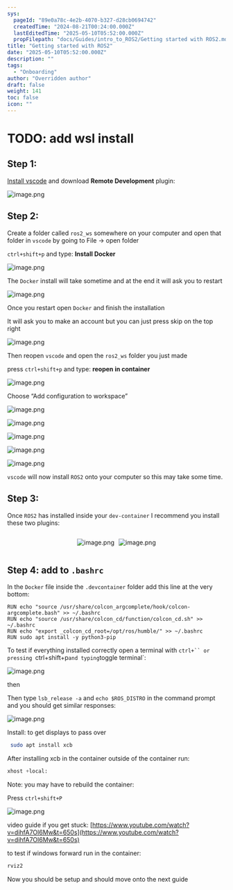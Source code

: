 ```yaml
---
sys:
  pageId: "89e0a78c-4e2b-4070-b327-d28cb0694742"
  createdTime: "2024-08-21T00:24:00.000Z"
  lastEditedTime: "2025-05-10T05:52:00.000Z"
  propFilepath: "docs/Guides/intro_to_ROS2/Getting started with ROS2.md"
title: "Getting started with ROS2"
date: "2025-05-10T05:52:00.000Z"
description: ""
tags:
  - "Onboarding"
author: "Overridden author"
draft: false
weight: 141
toc: false
icon: ""
---
```


# TODO: add wsl install

## Step 1:

[Install vscode](https://code.visualstudio.com/download) and download **Remote Development** plugin:

![image.png](https://prod-files-secure.s3.us-west-2.amazonaws.com/d518164a-d88e-44d1-a4ee-3adb3bd8bce0/efb52993-1881-4a40-b95e-6f020334f022/image.png?X-Amz-Algorithm=AWS4-HMAC-SHA256&X-Amz-Content-Sha256=UNSIGNED-PAYLOAD&X-Amz-Credential=ASIAZI2LB466WC6Q5VJK%2F20250618%2Fus-west-2%2Fs3%2Faws4_request&X-Amz-Date=20250618T140924Z&X-Amz-Expires=3600&X-Amz-Security-Token=IQoJb3JpZ2luX2VjEKX%2F%2F%2F%2F%2F%2F%2F%2F%2F%2FwEaCXVzLXdlc3QtMiJGMEQCIGsx1uRRpJctcQ6EY7kKhd2KMbRW%2BxkEtcEvruESThNfAiArj9VUoJ5pmICTv3U5H2igAI2hRgIpoecActFDTivoACqIBAiO%2F%2F%2F%2F%2F%2F%2F%2F%2F%2F8BEAAaDDYzNzQyMzE4MzgwNSIM7k492h5kAE%2FYIQcvKtwDhICmwp3I5Z9KUkWjqsxCe180SUYnmywbiq8SxXjPCE%2BUFlr%2Fok3AAK3LQ89CQEWjBZdGAYYlJ%2F2KSJU3Les%2B%2FjHEBdjHaOcF2fuOAhj%2FacLGsj13BE6ZNkcROxGDutub9ZbEHL%2BQiksAmLf%2BLTwKHSIDzO%2Fp9dUap3q%2FiRABTPV0Y1%2B8TGZp6%2Fjq4tZ7%2B4n7ukC0Q6xGEXAD59h1ApFoK4MQver3M5vWQK0gqQnRd67pENg9%2FE%2BOkjCKgpsrCGqsj79fdXfLpl6tsk4jEK5ITenupeJMkQqBdUJZiCbqt3EmPk%2FrMSFg5e2UgyoBRR7094BIgWGugVoXsD70jQmcb5uqU20RFZn2rcI651tDYJQ%2FNmS6O%2BPNritF4FaRAw7fJlTBVzWeNwDJBKqOfRiLDSf5aG%2FWbOSi5NhXbMzvOCjUOliUgy%2B2YrGGVvXFlmSkxROQJcZ2zf0M2Rz4tT7%2B%2F4oy8mwMMfMVRdvKgN0%2FNOm9zSZayvGIzz4qWu2f%2Bhmp36zIaC7dXSvZpQYgXVIck%2F3mbR03LA%2FcJJwAeUvWRZ6j52Nj8eQXljdfJniDNlZISnErqGKUCs6b4j5GUHsr8%2FluaHJrcpU1KR0GXcNuM6clfEIcuZG54YGd1wkwzvPKwgY6pgGWXLrZBiQw0NaV1TRv58r95akNuMYmqkhjx8exonU%2BibAcdkVM7PoFLCU7E8cZYm%2FloWU%2B5zOzNmgzc5ShLl8TqsFL%2BGi0bHF%2BfNFM5HuTPGG1j6vGRGmyRYYXdRNRGaaou2%2FSxKSTcQmLG4Zd%2BCBGfrnH3sqNx9aYP1MDjc9mQwduEZW9ae5AG2lkwCsAj13vZW6o%2FE15RezMxeaOHEt9mvBPrezx&X-Amz-Signature=5f28a0077c8d8207965e19034f442c67e934510e89072df2140deb9d06adf4b8&X-Amz-SignedHeaders=host&x-amz-checksum-mode=ENABLED&x-id=GetObject)

## Step 2:

Create a folder called `ros2_ws` somewhere on your computer and open that folder in `vscode` by going to File → open folder 

`ctrl+shift+p` and type: **Install Docker**

![image.png](https://prod-files-secure.s3.us-west-2.amazonaws.com/d518164a-d88e-44d1-a4ee-3adb3bd8bce0/2269dc0e-1cd5-47ff-bceb-c04ad9b2eab0/image.png?X-Amz-Algorithm=AWS4-HMAC-SHA256&X-Amz-Content-Sha256=UNSIGNED-PAYLOAD&X-Amz-Credential=ASIAZI2LB466WC6Q5VJK%2F20250618%2Fus-west-2%2Fs3%2Faws4_request&X-Amz-Date=20250618T140924Z&X-Amz-Expires=3600&X-Amz-Security-Token=IQoJb3JpZ2luX2VjEKX%2F%2F%2F%2F%2F%2F%2F%2F%2F%2FwEaCXVzLXdlc3QtMiJGMEQCIGsx1uRRpJctcQ6EY7kKhd2KMbRW%2BxkEtcEvruESThNfAiArj9VUoJ5pmICTv3U5H2igAI2hRgIpoecActFDTivoACqIBAiO%2F%2F%2F%2F%2F%2F%2F%2F%2F%2F8BEAAaDDYzNzQyMzE4MzgwNSIM7k492h5kAE%2FYIQcvKtwDhICmwp3I5Z9KUkWjqsxCe180SUYnmywbiq8SxXjPCE%2BUFlr%2Fok3AAK3LQ89CQEWjBZdGAYYlJ%2F2KSJU3Les%2B%2FjHEBdjHaOcF2fuOAhj%2FacLGsj13BE6ZNkcROxGDutub9ZbEHL%2BQiksAmLf%2BLTwKHSIDzO%2Fp9dUap3q%2FiRABTPV0Y1%2B8TGZp6%2Fjq4tZ7%2B4n7ukC0Q6xGEXAD59h1ApFoK4MQver3M5vWQK0gqQnRd67pENg9%2FE%2BOkjCKgpsrCGqsj79fdXfLpl6tsk4jEK5ITenupeJMkQqBdUJZiCbqt3EmPk%2FrMSFg5e2UgyoBRR7094BIgWGugVoXsD70jQmcb5uqU20RFZn2rcI651tDYJQ%2FNmS6O%2BPNritF4FaRAw7fJlTBVzWeNwDJBKqOfRiLDSf5aG%2FWbOSi5NhXbMzvOCjUOliUgy%2B2YrGGVvXFlmSkxROQJcZ2zf0M2Rz4tT7%2B%2F4oy8mwMMfMVRdvKgN0%2FNOm9zSZayvGIzz4qWu2f%2Bhmp36zIaC7dXSvZpQYgXVIck%2F3mbR03LA%2FcJJwAeUvWRZ6j52Nj8eQXljdfJniDNlZISnErqGKUCs6b4j5GUHsr8%2FluaHJrcpU1KR0GXcNuM6clfEIcuZG54YGd1wkwzvPKwgY6pgGWXLrZBiQw0NaV1TRv58r95akNuMYmqkhjx8exonU%2BibAcdkVM7PoFLCU7E8cZYm%2FloWU%2B5zOzNmgzc5ShLl8TqsFL%2BGi0bHF%2BfNFM5HuTPGG1j6vGRGmyRYYXdRNRGaaou2%2FSxKSTcQmLG4Zd%2BCBGfrnH3sqNx9aYP1MDjc9mQwduEZW9ae5AG2lkwCsAj13vZW6o%2FE15RezMxeaOHEt9mvBPrezx&X-Amz-Signature=59492ef3a22300dc295e94d62bc1d34e30cee213d0bd2c1f1443d8cd0972d785&X-Amz-SignedHeaders=host&x-amz-checksum-mode=ENABLED&x-id=GetObject)

The `Docker` install will take sometime and at the end it will ask you to restart

![image.png](https://prod-files-secure.s3.us-west-2.amazonaws.com/d518164a-d88e-44d1-a4ee-3adb3bd8bce0/ed233f78-be33-4b1f-b89c-9c346c0e961e/image.png?X-Amz-Algorithm=AWS4-HMAC-SHA256&X-Amz-Content-Sha256=UNSIGNED-PAYLOAD&X-Amz-Credential=ASIAZI2LB466WC6Q5VJK%2F20250618%2Fus-west-2%2Fs3%2Faws4_request&X-Amz-Date=20250618T140924Z&X-Amz-Expires=3600&X-Amz-Security-Token=IQoJb3JpZ2luX2VjEKX%2F%2F%2F%2F%2F%2F%2F%2F%2F%2FwEaCXVzLXdlc3QtMiJGMEQCIGsx1uRRpJctcQ6EY7kKhd2KMbRW%2BxkEtcEvruESThNfAiArj9VUoJ5pmICTv3U5H2igAI2hRgIpoecActFDTivoACqIBAiO%2F%2F%2F%2F%2F%2F%2F%2F%2F%2F8BEAAaDDYzNzQyMzE4MzgwNSIM7k492h5kAE%2FYIQcvKtwDhICmwp3I5Z9KUkWjqsxCe180SUYnmywbiq8SxXjPCE%2BUFlr%2Fok3AAK3LQ89CQEWjBZdGAYYlJ%2F2KSJU3Les%2B%2FjHEBdjHaOcF2fuOAhj%2FacLGsj13BE6ZNkcROxGDutub9ZbEHL%2BQiksAmLf%2BLTwKHSIDzO%2Fp9dUap3q%2FiRABTPV0Y1%2B8TGZp6%2Fjq4tZ7%2B4n7ukC0Q6xGEXAD59h1ApFoK4MQver3M5vWQK0gqQnRd67pENg9%2FE%2BOkjCKgpsrCGqsj79fdXfLpl6tsk4jEK5ITenupeJMkQqBdUJZiCbqt3EmPk%2FrMSFg5e2UgyoBRR7094BIgWGugVoXsD70jQmcb5uqU20RFZn2rcI651tDYJQ%2FNmS6O%2BPNritF4FaRAw7fJlTBVzWeNwDJBKqOfRiLDSf5aG%2FWbOSi5NhXbMzvOCjUOliUgy%2B2YrGGVvXFlmSkxROQJcZ2zf0M2Rz4tT7%2B%2F4oy8mwMMfMVRdvKgN0%2FNOm9zSZayvGIzz4qWu2f%2Bhmp36zIaC7dXSvZpQYgXVIck%2F3mbR03LA%2FcJJwAeUvWRZ6j52Nj8eQXljdfJniDNlZISnErqGKUCs6b4j5GUHsr8%2FluaHJrcpU1KR0GXcNuM6clfEIcuZG54YGd1wkwzvPKwgY6pgGWXLrZBiQw0NaV1TRv58r95akNuMYmqkhjx8exonU%2BibAcdkVM7PoFLCU7E8cZYm%2FloWU%2B5zOzNmgzc5ShLl8TqsFL%2BGi0bHF%2BfNFM5HuTPGG1j6vGRGmyRYYXdRNRGaaou2%2FSxKSTcQmLG4Zd%2BCBGfrnH3sqNx9aYP1MDjc9mQwduEZW9ae5AG2lkwCsAj13vZW6o%2FE15RezMxeaOHEt9mvBPrezx&X-Amz-Signature=abaf2209856eebb8261c27abe00820576a3956c3182dadc1d7e6dfaeea4e16dc&X-Amz-SignedHeaders=host&x-amz-checksum-mode=ENABLED&x-id=GetObject)

Once you restart open `Docker` and finish the installation

It will ask you to make an account but you can just press skip on the top right

![image.png](https://prod-files-secure.s3.us-west-2.amazonaws.com/d518164a-d88e-44d1-a4ee-3adb3bd8bce0/21010ad9-1659-4fd9-9f59-9932a09b2a3d/image.png?X-Amz-Algorithm=AWS4-HMAC-SHA256&X-Amz-Content-Sha256=UNSIGNED-PAYLOAD&X-Amz-Credential=ASIAZI2LB466WC6Q5VJK%2F20250618%2Fus-west-2%2Fs3%2Faws4_request&X-Amz-Date=20250618T140924Z&X-Amz-Expires=3600&X-Amz-Security-Token=IQoJb3JpZ2luX2VjEKX%2F%2F%2F%2F%2F%2F%2F%2F%2F%2FwEaCXVzLXdlc3QtMiJGMEQCIGsx1uRRpJctcQ6EY7kKhd2KMbRW%2BxkEtcEvruESThNfAiArj9VUoJ5pmICTv3U5H2igAI2hRgIpoecActFDTivoACqIBAiO%2F%2F%2F%2F%2F%2F%2F%2F%2F%2F8BEAAaDDYzNzQyMzE4MzgwNSIM7k492h5kAE%2FYIQcvKtwDhICmwp3I5Z9KUkWjqsxCe180SUYnmywbiq8SxXjPCE%2BUFlr%2Fok3AAK3LQ89CQEWjBZdGAYYlJ%2F2KSJU3Les%2B%2FjHEBdjHaOcF2fuOAhj%2FacLGsj13BE6ZNkcROxGDutub9ZbEHL%2BQiksAmLf%2BLTwKHSIDzO%2Fp9dUap3q%2FiRABTPV0Y1%2B8TGZp6%2Fjq4tZ7%2B4n7ukC0Q6xGEXAD59h1ApFoK4MQver3M5vWQK0gqQnRd67pENg9%2FE%2BOkjCKgpsrCGqsj79fdXfLpl6tsk4jEK5ITenupeJMkQqBdUJZiCbqt3EmPk%2FrMSFg5e2UgyoBRR7094BIgWGugVoXsD70jQmcb5uqU20RFZn2rcI651tDYJQ%2FNmS6O%2BPNritF4FaRAw7fJlTBVzWeNwDJBKqOfRiLDSf5aG%2FWbOSi5NhXbMzvOCjUOliUgy%2B2YrGGVvXFlmSkxROQJcZ2zf0M2Rz4tT7%2B%2F4oy8mwMMfMVRdvKgN0%2FNOm9zSZayvGIzz4qWu2f%2Bhmp36zIaC7dXSvZpQYgXVIck%2F3mbR03LA%2FcJJwAeUvWRZ6j52Nj8eQXljdfJniDNlZISnErqGKUCs6b4j5GUHsr8%2FluaHJrcpU1KR0GXcNuM6clfEIcuZG54YGd1wkwzvPKwgY6pgGWXLrZBiQw0NaV1TRv58r95akNuMYmqkhjx8exonU%2BibAcdkVM7PoFLCU7E8cZYm%2FloWU%2B5zOzNmgzc5ShLl8TqsFL%2BGi0bHF%2BfNFM5HuTPGG1j6vGRGmyRYYXdRNRGaaou2%2FSxKSTcQmLG4Zd%2BCBGfrnH3sqNx9aYP1MDjc9mQwduEZW9ae5AG2lkwCsAj13vZW6o%2FE15RezMxeaOHEt9mvBPrezx&X-Amz-Signature=bd56700d6aa2a501711f40f5f673c7bf11c9230980a3c344c0a269537c66d9a4&X-Amz-SignedHeaders=host&x-amz-checksum-mode=ENABLED&x-id=GetObject)

Then reopen `vscode` and open the `ros2_ws` folder you just made

press `ctrl+shift+p` and type: **reopen in container**

![image.png](https://prod-files-secure.s3.us-west-2.amazonaws.com/d518164a-d88e-44d1-a4ee-3adb3bd8bce0/4e93b8c2-41ad-488c-8095-c74205196118/image.png?X-Amz-Algorithm=AWS4-HMAC-SHA256&X-Amz-Content-Sha256=UNSIGNED-PAYLOAD&X-Amz-Credential=ASIAZI2LB466WC6Q5VJK%2F20250618%2Fus-west-2%2Fs3%2Faws4_request&X-Amz-Date=20250618T140924Z&X-Amz-Expires=3600&X-Amz-Security-Token=IQoJb3JpZ2luX2VjEKX%2F%2F%2F%2F%2F%2F%2F%2F%2F%2FwEaCXVzLXdlc3QtMiJGMEQCIGsx1uRRpJctcQ6EY7kKhd2KMbRW%2BxkEtcEvruESThNfAiArj9VUoJ5pmICTv3U5H2igAI2hRgIpoecActFDTivoACqIBAiO%2F%2F%2F%2F%2F%2F%2F%2F%2F%2F8BEAAaDDYzNzQyMzE4MzgwNSIM7k492h5kAE%2FYIQcvKtwDhICmwp3I5Z9KUkWjqsxCe180SUYnmywbiq8SxXjPCE%2BUFlr%2Fok3AAK3LQ89CQEWjBZdGAYYlJ%2F2KSJU3Les%2B%2FjHEBdjHaOcF2fuOAhj%2FacLGsj13BE6ZNkcROxGDutub9ZbEHL%2BQiksAmLf%2BLTwKHSIDzO%2Fp9dUap3q%2FiRABTPV0Y1%2B8TGZp6%2Fjq4tZ7%2B4n7ukC0Q6xGEXAD59h1ApFoK4MQver3M5vWQK0gqQnRd67pENg9%2FE%2BOkjCKgpsrCGqsj79fdXfLpl6tsk4jEK5ITenupeJMkQqBdUJZiCbqt3EmPk%2FrMSFg5e2UgyoBRR7094BIgWGugVoXsD70jQmcb5uqU20RFZn2rcI651tDYJQ%2FNmS6O%2BPNritF4FaRAw7fJlTBVzWeNwDJBKqOfRiLDSf5aG%2FWbOSi5NhXbMzvOCjUOliUgy%2B2YrGGVvXFlmSkxROQJcZ2zf0M2Rz4tT7%2B%2F4oy8mwMMfMVRdvKgN0%2FNOm9zSZayvGIzz4qWu2f%2Bhmp36zIaC7dXSvZpQYgXVIck%2F3mbR03LA%2FcJJwAeUvWRZ6j52Nj8eQXljdfJniDNlZISnErqGKUCs6b4j5GUHsr8%2FluaHJrcpU1KR0GXcNuM6clfEIcuZG54YGd1wkwzvPKwgY6pgGWXLrZBiQw0NaV1TRv58r95akNuMYmqkhjx8exonU%2BibAcdkVM7PoFLCU7E8cZYm%2FloWU%2B5zOzNmgzc5ShLl8TqsFL%2BGi0bHF%2BfNFM5HuTPGG1j6vGRGmyRYYXdRNRGaaou2%2FSxKSTcQmLG4Zd%2BCBGfrnH3sqNx9aYP1MDjc9mQwduEZW9ae5AG2lkwCsAj13vZW6o%2FE15RezMxeaOHEt9mvBPrezx&X-Amz-Signature=8f79511cb1ec577a23e73db1f0fee50883f57a07c30e5059e078eac0f7141feb&X-Amz-SignedHeaders=host&x-amz-checksum-mode=ENABLED&x-id=GetObject)

Choose “Add configuration to workspace”

![image.png](https://prod-files-secure.s3.us-west-2.amazonaws.com/d518164a-d88e-44d1-a4ee-3adb3bd8bce0/9560b282-5060-4989-ba37-97e7b2c22476/image.png?X-Amz-Algorithm=AWS4-HMAC-SHA256&X-Amz-Content-Sha256=UNSIGNED-PAYLOAD&X-Amz-Credential=ASIAZI2LB466WC6Q5VJK%2F20250618%2Fus-west-2%2Fs3%2Faws4_request&X-Amz-Date=20250618T140924Z&X-Amz-Expires=3600&X-Amz-Security-Token=IQoJb3JpZ2luX2VjEKX%2F%2F%2F%2F%2F%2F%2F%2F%2F%2FwEaCXVzLXdlc3QtMiJGMEQCIGsx1uRRpJctcQ6EY7kKhd2KMbRW%2BxkEtcEvruESThNfAiArj9VUoJ5pmICTv3U5H2igAI2hRgIpoecActFDTivoACqIBAiO%2F%2F%2F%2F%2F%2F%2F%2F%2F%2F8BEAAaDDYzNzQyMzE4MzgwNSIM7k492h5kAE%2FYIQcvKtwDhICmwp3I5Z9KUkWjqsxCe180SUYnmywbiq8SxXjPCE%2BUFlr%2Fok3AAK3LQ89CQEWjBZdGAYYlJ%2F2KSJU3Les%2B%2FjHEBdjHaOcF2fuOAhj%2FacLGsj13BE6ZNkcROxGDutub9ZbEHL%2BQiksAmLf%2BLTwKHSIDzO%2Fp9dUap3q%2FiRABTPV0Y1%2B8TGZp6%2Fjq4tZ7%2B4n7ukC0Q6xGEXAD59h1ApFoK4MQver3M5vWQK0gqQnRd67pENg9%2FE%2BOkjCKgpsrCGqsj79fdXfLpl6tsk4jEK5ITenupeJMkQqBdUJZiCbqt3EmPk%2FrMSFg5e2UgyoBRR7094BIgWGugVoXsD70jQmcb5uqU20RFZn2rcI651tDYJQ%2FNmS6O%2BPNritF4FaRAw7fJlTBVzWeNwDJBKqOfRiLDSf5aG%2FWbOSi5NhXbMzvOCjUOliUgy%2B2YrGGVvXFlmSkxROQJcZ2zf0M2Rz4tT7%2B%2F4oy8mwMMfMVRdvKgN0%2FNOm9zSZayvGIzz4qWu2f%2Bhmp36zIaC7dXSvZpQYgXVIck%2F3mbR03LA%2FcJJwAeUvWRZ6j52Nj8eQXljdfJniDNlZISnErqGKUCs6b4j5GUHsr8%2FluaHJrcpU1KR0GXcNuM6clfEIcuZG54YGd1wkwzvPKwgY6pgGWXLrZBiQw0NaV1TRv58r95akNuMYmqkhjx8exonU%2BibAcdkVM7PoFLCU7E8cZYm%2FloWU%2B5zOzNmgzc5ShLl8TqsFL%2BGi0bHF%2BfNFM5HuTPGG1j6vGRGmyRYYXdRNRGaaou2%2FSxKSTcQmLG4Zd%2BCBGfrnH3sqNx9aYP1MDjc9mQwduEZW9ae5AG2lkwCsAj13vZW6o%2FE15RezMxeaOHEt9mvBPrezx&X-Amz-Signature=53e4ecbaeb7a8edcbab45a759e8382a1843a1b5277cd6282bac9a8d20bc970e8&X-Amz-SignedHeaders=host&x-amz-checksum-mode=ENABLED&x-id=GetObject)

![image.png](https://prod-files-secure.s3.us-west-2.amazonaws.com/d518164a-d88e-44d1-a4ee-3adb3bd8bce0/2ee63f81-886b-48e8-a553-dc6e5eac99e4/image.png?X-Amz-Algorithm=AWS4-HMAC-SHA256&X-Amz-Content-Sha256=UNSIGNED-PAYLOAD&X-Amz-Credential=ASIAZI2LB466WC6Q5VJK%2F20250618%2Fus-west-2%2Fs3%2Faws4_request&X-Amz-Date=20250618T140924Z&X-Amz-Expires=3600&X-Amz-Security-Token=IQoJb3JpZ2luX2VjEKX%2F%2F%2F%2F%2F%2F%2F%2F%2F%2FwEaCXVzLXdlc3QtMiJGMEQCIGsx1uRRpJctcQ6EY7kKhd2KMbRW%2BxkEtcEvruESThNfAiArj9VUoJ5pmICTv3U5H2igAI2hRgIpoecActFDTivoACqIBAiO%2F%2F%2F%2F%2F%2F%2F%2F%2F%2F8BEAAaDDYzNzQyMzE4MzgwNSIM7k492h5kAE%2FYIQcvKtwDhICmwp3I5Z9KUkWjqsxCe180SUYnmywbiq8SxXjPCE%2BUFlr%2Fok3AAK3LQ89CQEWjBZdGAYYlJ%2F2KSJU3Les%2B%2FjHEBdjHaOcF2fuOAhj%2FacLGsj13BE6ZNkcROxGDutub9ZbEHL%2BQiksAmLf%2BLTwKHSIDzO%2Fp9dUap3q%2FiRABTPV0Y1%2B8TGZp6%2Fjq4tZ7%2B4n7ukC0Q6xGEXAD59h1ApFoK4MQver3M5vWQK0gqQnRd67pENg9%2FE%2BOkjCKgpsrCGqsj79fdXfLpl6tsk4jEK5ITenupeJMkQqBdUJZiCbqt3EmPk%2FrMSFg5e2UgyoBRR7094BIgWGugVoXsD70jQmcb5uqU20RFZn2rcI651tDYJQ%2FNmS6O%2BPNritF4FaRAw7fJlTBVzWeNwDJBKqOfRiLDSf5aG%2FWbOSi5NhXbMzvOCjUOliUgy%2B2YrGGVvXFlmSkxROQJcZ2zf0M2Rz4tT7%2B%2F4oy8mwMMfMVRdvKgN0%2FNOm9zSZayvGIzz4qWu2f%2Bhmp36zIaC7dXSvZpQYgXVIck%2F3mbR03LA%2FcJJwAeUvWRZ6j52Nj8eQXljdfJniDNlZISnErqGKUCs6b4j5GUHsr8%2FluaHJrcpU1KR0GXcNuM6clfEIcuZG54YGd1wkwzvPKwgY6pgGWXLrZBiQw0NaV1TRv58r95akNuMYmqkhjx8exonU%2BibAcdkVM7PoFLCU7E8cZYm%2FloWU%2B5zOzNmgzc5ShLl8TqsFL%2BGi0bHF%2BfNFM5HuTPGG1j6vGRGmyRYYXdRNRGaaou2%2FSxKSTcQmLG4Zd%2BCBGfrnH3sqNx9aYP1MDjc9mQwduEZW9ae5AG2lkwCsAj13vZW6o%2FE15RezMxeaOHEt9mvBPrezx&X-Amz-Signature=5134338d13964988580caf27b7057eae0df4952ef5eda6618aafa25ee9150626&X-Amz-SignedHeaders=host&x-amz-checksum-mode=ENABLED&x-id=GetObject)

![image.png](https://prod-files-secure.s3.us-west-2.amazonaws.com/d518164a-d88e-44d1-a4ee-3adb3bd8bce0/ae1580b2-b048-407e-aed9-b584224a7a04/image.png?X-Amz-Algorithm=AWS4-HMAC-SHA256&X-Amz-Content-Sha256=UNSIGNED-PAYLOAD&X-Amz-Credential=ASIAZI2LB466WC6Q5VJK%2F20250618%2Fus-west-2%2Fs3%2Faws4_request&X-Amz-Date=20250618T140924Z&X-Amz-Expires=3600&X-Amz-Security-Token=IQoJb3JpZ2luX2VjEKX%2F%2F%2F%2F%2F%2F%2F%2F%2F%2FwEaCXVzLXdlc3QtMiJGMEQCIGsx1uRRpJctcQ6EY7kKhd2KMbRW%2BxkEtcEvruESThNfAiArj9VUoJ5pmICTv3U5H2igAI2hRgIpoecActFDTivoACqIBAiO%2F%2F%2F%2F%2F%2F%2F%2F%2F%2F8BEAAaDDYzNzQyMzE4MzgwNSIM7k492h5kAE%2FYIQcvKtwDhICmwp3I5Z9KUkWjqsxCe180SUYnmywbiq8SxXjPCE%2BUFlr%2Fok3AAK3LQ89CQEWjBZdGAYYlJ%2F2KSJU3Les%2B%2FjHEBdjHaOcF2fuOAhj%2FacLGsj13BE6ZNkcROxGDutub9ZbEHL%2BQiksAmLf%2BLTwKHSIDzO%2Fp9dUap3q%2FiRABTPV0Y1%2B8TGZp6%2Fjq4tZ7%2B4n7ukC0Q6xGEXAD59h1ApFoK4MQver3M5vWQK0gqQnRd67pENg9%2FE%2BOkjCKgpsrCGqsj79fdXfLpl6tsk4jEK5ITenupeJMkQqBdUJZiCbqt3EmPk%2FrMSFg5e2UgyoBRR7094BIgWGugVoXsD70jQmcb5uqU20RFZn2rcI651tDYJQ%2FNmS6O%2BPNritF4FaRAw7fJlTBVzWeNwDJBKqOfRiLDSf5aG%2FWbOSi5NhXbMzvOCjUOliUgy%2B2YrGGVvXFlmSkxROQJcZ2zf0M2Rz4tT7%2B%2F4oy8mwMMfMVRdvKgN0%2FNOm9zSZayvGIzz4qWu2f%2Bhmp36zIaC7dXSvZpQYgXVIck%2F3mbR03LA%2FcJJwAeUvWRZ6j52Nj8eQXljdfJniDNlZISnErqGKUCs6b4j5GUHsr8%2FluaHJrcpU1KR0GXcNuM6clfEIcuZG54YGd1wkwzvPKwgY6pgGWXLrZBiQw0NaV1TRv58r95akNuMYmqkhjx8exonU%2BibAcdkVM7PoFLCU7E8cZYm%2FloWU%2B5zOzNmgzc5ShLl8TqsFL%2BGi0bHF%2BfNFM5HuTPGG1j6vGRGmyRYYXdRNRGaaou2%2FSxKSTcQmLG4Zd%2BCBGfrnH3sqNx9aYP1MDjc9mQwduEZW9ae5AG2lkwCsAj13vZW6o%2FE15RezMxeaOHEt9mvBPrezx&X-Amz-Signature=784c9216b95a2a9b07324663b7de6e3b29cee9eedac057e37fcfcc82535212ab&X-Amz-SignedHeaders=host&x-amz-checksum-mode=ENABLED&x-id=GetObject)

![image.png](https://prod-files-secure.s3.us-west-2.amazonaws.com/d518164a-d88e-44d1-a4ee-3adb3bd8bce0/53255b28-f75e-430f-b9e3-c0ac8577e42b/image.png?X-Amz-Algorithm=AWS4-HMAC-SHA256&X-Amz-Content-Sha256=UNSIGNED-PAYLOAD&X-Amz-Credential=ASIAZI2LB466WC6Q5VJK%2F20250618%2Fus-west-2%2Fs3%2Faws4_request&X-Amz-Date=20250618T140924Z&X-Amz-Expires=3600&X-Amz-Security-Token=IQoJb3JpZ2luX2VjEKX%2F%2F%2F%2F%2F%2F%2F%2F%2F%2FwEaCXVzLXdlc3QtMiJGMEQCIGsx1uRRpJctcQ6EY7kKhd2KMbRW%2BxkEtcEvruESThNfAiArj9VUoJ5pmICTv3U5H2igAI2hRgIpoecActFDTivoACqIBAiO%2F%2F%2F%2F%2F%2F%2F%2F%2F%2F8BEAAaDDYzNzQyMzE4MzgwNSIM7k492h5kAE%2FYIQcvKtwDhICmwp3I5Z9KUkWjqsxCe180SUYnmywbiq8SxXjPCE%2BUFlr%2Fok3AAK3LQ89CQEWjBZdGAYYlJ%2F2KSJU3Les%2B%2FjHEBdjHaOcF2fuOAhj%2FacLGsj13BE6ZNkcROxGDutub9ZbEHL%2BQiksAmLf%2BLTwKHSIDzO%2Fp9dUap3q%2FiRABTPV0Y1%2B8TGZp6%2Fjq4tZ7%2B4n7ukC0Q6xGEXAD59h1ApFoK4MQver3M5vWQK0gqQnRd67pENg9%2FE%2BOkjCKgpsrCGqsj79fdXfLpl6tsk4jEK5ITenupeJMkQqBdUJZiCbqt3EmPk%2FrMSFg5e2UgyoBRR7094BIgWGugVoXsD70jQmcb5uqU20RFZn2rcI651tDYJQ%2FNmS6O%2BPNritF4FaRAw7fJlTBVzWeNwDJBKqOfRiLDSf5aG%2FWbOSi5NhXbMzvOCjUOliUgy%2B2YrGGVvXFlmSkxROQJcZ2zf0M2Rz4tT7%2B%2F4oy8mwMMfMVRdvKgN0%2FNOm9zSZayvGIzz4qWu2f%2Bhmp36zIaC7dXSvZpQYgXVIck%2F3mbR03LA%2FcJJwAeUvWRZ6j52Nj8eQXljdfJniDNlZISnErqGKUCs6b4j5GUHsr8%2FluaHJrcpU1KR0GXcNuM6clfEIcuZG54YGd1wkwzvPKwgY6pgGWXLrZBiQw0NaV1TRv58r95akNuMYmqkhjx8exonU%2BibAcdkVM7PoFLCU7E8cZYm%2FloWU%2B5zOzNmgzc5ShLl8TqsFL%2BGi0bHF%2BfNFM5HuTPGG1j6vGRGmyRYYXdRNRGaaou2%2FSxKSTcQmLG4Zd%2BCBGfrnH3sqNx9aYP1MDjc9mQwduEZW9ae5AG2lkwCsAj13vZW6o%2FE15RezMxeaOHEt9mvBPrezx&X-Amz-Signature=c8329d1bb95fd6ac67e1e9668cd88fd6a1ab59e9fc225064146b07d258cb0c3f&X-Amz-SignedHeaders=host&x-amz-checksum-mode=ENABLED&x-id=GetObject)

![image.png](https://prod-files-secure.s3.us-west-2.amazonaws.com/d518164a-d88e-44d1-a4ee-3adb3bd8bce0/7c562767-5af9-4ffb-97d1-327bcdf4ee00/image.png?X-Amz-Algorithm=AWS4-HMAC-SHA256&X-Amz-Content-Sha256=UNSIGNED-PAYLOAD&X-Amz-Credential=ASIAZI2LB466WC6Q5VJK%2F20250618%2Fus-west-2%2Fs3%2Faws4_request&X-Amz-Date=20250618T140924Z&X-Amz-Expires=3600&X-Amz-Security-Token=IQoJb3JpZ2luX2VjEKX%2F%2F%2F%2F%2F%2F%2F%2F%2F%2FwEaCXVzLXdlc3QtMiJGMEQCIGsx1uRRpJctcQ6EY7kKhd2KMbRW%2BxkEtcEvruESThNfAiArj9VUoJ5pmICTv3U5H2igAI2hRgIpoecActFDTivoACqIBAiO%2F%2F%2F%2F%2F%2F%2F%2F%2F%2F8BEAAaDDYzNzQyMzE4MzgwNSIM7k492h5kAE%2FYIQcvKtwDhICmwp3I5Z9KUkWjqsxCe180SUYnmywbiq8SxXjPCE%2BUFlr%2Fok3AAK3LQ89CQEWjBZdGAYYlJ%2F2KSJU3Les%2B%2FjHEBdjHaOcF2fuOAhj%2FacLGsj13BE6ZNkcROxGDutub9ZbEHL%2BQiksAmLf%2BLTwKHSIDzO%2Fp9dUap3q%2FiRABTPV0Y1%2B8TGZp6%2Fjq4tZ7%2B4n7ukC0Q6xGEXAD59h1ApFoK4MQver3M5vWQK0gqQnRd67pENg9%2FE%2BOkjCKgpsrCGqsj79fdXfLpl6tsk4jEK5ITenupeJMkQqBdUJZiCbqt3EmPk%2FrMSFg5e2UgyoBRR7094BIgWGugVoXsD70jQmcb5uqU20RFZn2rcI651tDYJQ%2FNmS6O%2BPNritF4FaRAw7fJlTBVzWeNwDJBKqOfRiLDSf5aG%2FWbOSi5NhXbMzvOCjUOliUgy%2B2YrGGVvXFlmSkxROQJcZ2zf0M2Rz4tT7%2B%2F4oy8mwMMfMVRdvKgN0%2FNOm9zSZayvGIzz4qWu2f%2Bhmp36zIaC7dXSvZpQYgXVIck%2F3mbR03LA%2FcJJwAeUvWRZ6j52Nj8eQXljdfJniDNlZISnErqGKUCs6b4j5GUHsr8%2FluaHJrcpU1KR0GXcNuM6clfEIcuZG54YGd1wkwzvPKwgY6pgGWXLrZBiQw0NaV1TRv58r95akNuMYmqkhjx8exonU%2BibAcdkVM7PoFLCU7E8cZYm%2FloWU%2B5zOzNmgzc5ShLl8TqsFL%2BGi0bHF%2BfNFM5HuTPGG1j6vGRGmyRYYXdRNRGaaou2%2FSxKSTcQmLG4Zd%2BCBGfrnH3sqNx9aYP1MDjc9mQwduEZW9ae5AG2lkwCsAj13vZW6o%2FE15RezMxeaOHEt9mvBPrezx&X-Amz-Signature=cea64e0720535bb69b192d8d39ab3dda5c22a17411452402e04c90059946b553&X-Amz-SignedHeaders=host&x-amz-checksum-mode=ENABLED&x-id=GetObject)

`vscode` will now install `ROS2` onto your computer so this may take some time.

## Step 3:

Once `ROS2` has installed inside your `dev-container` I recommend you install these two plugins:

<div style="display: flex;flex-direction: row; column-gap:10px; max-width: 630px;justify-content: center;">
<div>

![image.png](https://prod-files-secure.s3.us-west-2.amazonaws.com/d518164a-d88e-44d1-a4ee-3adb3bd8bce0/3fc3d550-5a54-4ba1-ba6b-faa01cdb7369/image.png?X-Amz-Algorithm=AWS4-HMAC-SHA256&X-Amz-Content-Sha256=UNSIGNED-PAYLOAD&X-Amz-Credential=ASIAZI2LB466VX2CBUMR%2F20250618%2Fus-west-2%2Fs3%2Faws4_request&X-Amz-Date=20250618T140930Z&X-Amz-Expires=3600&X-Amz-Security-Token=IQoJb3JpZ2luX2VjEKX%2F%2F%2F%2F%2F%2F%2F%2F%2F%2FwEaCXVzLXdlc3QtMiJHMEUCIQCxI7kUSnh0lc8KpBWZzC090wZXhmhshKiy1ZMxX6TN9gIgYlDo%2FaWqupQOMTxR%2FoXEx3yUtzO3F8Ym38TuJ8GRhNkqiAQIjv%2F%2F%2F%2F%2F%2F%2F%2F%2F%2FARAAGgw2Mzc0MjMxODM4MDUiDOEx2dpKPD4Vx4gARSrcA0tbOBMn15%2Bsw1tTiU%2BpcIu2C6nt2Phdj691GQQIpezvVtsHxUeZYDfG7n2zE6SxZU4%2FyvOEjPTcFeCj0e5m5YmliJjmK1ZeK7fWOX2K3qusNDCB6qRXbUP6fEo1WSlXUZQtu974vQ2ARlw%2BTICWDUKBdHpC%2BIgtOjhucsx6M%2F39MMmG06FQl4s9TxfZ5R1f6O9sc8uir1BSLtj1z3A%2B9sis8FTggc6aBtxt9wud8FeDE%2Bd1GK0CqMoNUepmXVN3aFncmaALb6xbeSmGRaOVuTEyiVm9BcmPEWfPveS51IHkoj2n44FjFSo9P26tvE4YtewDKb3dE4NT%2F5kYgyqIE6rbllahHiiPJKL9b6clTkmDzGxKkjFfyl4JIsd7luebzeF6S0ktxVLMuQVanRZ4NJo67Knnvwaao8g393vuW8B9Wm38hdYIsxhttdBk1E9VaAOdwwAQCLoIWgCZzVpm%2Fot1dRBKqe7h2iDYnabLIXDMDyz2G%2BoRTym%2FKh5Cad54x3UnIUz6rcgy4Rt9nLFm7IB56mX1jzzI%2BEpGpJihT4BKGwMagzHY1wBR30UJy6CKAs%2FyyPlHg6XQZ7%2BP8kyvrMzxnntKlxHKJ8jLoP4ZyXhixuulIlE40qt0vFWPMKP0ysIGOqUBAiRiWDjXQjGZfmeSLYtM1YlGZBrR%2F%2FmRghE9E8JV%2Feukiy7n51KiSSqeJfgGKdHZ8R4%2B20O%2ByxABfKrs6sbCH5oDdL5AIlsQ%2BsgWTkoHfwY9qFwF7ViaHzn9MmXffkMRLL%2BiwJOykjkmmd915zGxxd5RZd6zlfdlIacN%2BbFDzOx2NFb6RmulMnD41wo%2FvvjfLsT3zaJNgqblTU%2FY%2FLleEVeF7Eco&X-Amz-Signature=0562d23e9fdffbaa6d04b1d85af224dff51ad2f416401dc8ed2b256346add073&X-Amz-SignedHeaders=host&x-amz-checksum-mode=ENABLED&x-id=GetObject)

</div>
<div>

![image.png](https://prod-files-secure.s3.us-west-2.amazonaws.com/d518164a-d88e-44d1-a4ee-3adb3bd8bce0/d994cc66-13c2-4093-a5a3-f84cf4601a82/image.png?X-Amz-Algorithm=AWS4-HMAC-SHA256&X-Amz-Content-Sha256=UNSIGNED-PAYLOAD&X-Amz-Credential=ASIAZI2LB466R6YIOVAU%2F20250618%2Fus-west-2%2Fs3%2Faws4_request&X-Amz-Date=20250618T140930Z&X-Amz-Expires=3600&X-Amz-Security-Token=IQoJb3JpZ2luX2VjEKX%2F%2F%2F%2F%2F%2F%2F%2F%2F%2FwEaCXVzLXdlc3QtMiJHMEUCIQDANDk87IQ5yBRKBIgWuBDUvJcIVK1Xfo79%2BKkdzfN8lAIgWUsxKZtiq6UJtOMTNSe24AFtYkGdvCqI4A1NL6OljP0qiAQIjv%2F%2F%2F%2F%2F%2F%2F%2F%2F%2FARAAGgw2Mzc0MjMxODM4MDUiDDQ%2B8HhnNEutPDBfbircA7z89LZYtcOqIQWnvmVEbklwxXwMMZOcvY4PjjEtbztUqY8ThvhsHbXGW4wJ%2Bw78vnB1BwEnYXUg4EZlaJJ6d04Om06OE%2FmbliCr5eWdUGgG3QiCtWHlngLr2jwMobm%2B8Iv%2FWcmRizOIDBA61pZgk11T9Iqv3N0edJ8BLoBXq4gNMcHA7vWFv6LFJCZFYMGPyRQTNggkJqvy1lpqXTaEphYU5PWXl5%2BKpgTxp4Nn7WYQYuA5GwuqIxTI00ToKLZyLkvChGxTxn2xquC1dMmEP%2FNWbmoOzkhEb6YWo0FijVAbItPsXw55I9VQKcRkBFmrp%2Fb5VkcTOfyTma3COrJKpedHuxvB0OOp8d3iq9gt%2BAUsmcOG9QvClSxOWjbUIzx5OxGqvtB%2By3mp71gZNOw0z4zisC7xq%2BmgzjVItPAbbknPE43X9tY8YJsq4Ienh6Q8ujZz%2FPPWzWSt4h0M3GgRhf%2BQh8l7SaSbxcjU5lZNEKdPGgtP%2Bv%2FdUdR52eWCtKqxcZvYrSmKN6CvOK%2FY3dqc3reCcOB9sh%2Fq%2FuRNGiLWEYnm8f9zjBeaG7MEqMuqGp%2FLU1cqtrwtEW5sPI1jjwUGsKeksW1cmWMkmvEB5Vdq%2Fwl9h3mIU%2F2LrO75R3avMIr0ysIGOqUBuJxdyZ2aqxhapAKywy1aCxjElieMcEGaGjv%2BcQ7sAJbcImqqprBBQvgGR1NBoXIyHgaM3r3Z92E2yAEkhOQrjIpSyG1dXX20pa8n215fREyus%2Bqx67kyk4hDdpKr3kDlSrCXFGTNhBMx9Selgyveev9xrXBTXdze8nWU2TpHtgF5nKFXY%2Fj50ldPRKOeroUJq6pHHyl%2FciEdZZbblXpeMdAH8lwV&X-Amz-Signature=e10f0f8555f6600f077c2217246be5ed072b5b582dcd285e82c1a3f925391bd1&X-Amz-SignedHeaders=host&x-amz-checksum-mode=ENABLED&x-id=GetObject)

</div>
</div>

## Step 4: add to `.bashrc`

In the `Docker` file inside the `.devcontainer` folder add this line at the very bottom: 

```docker
RUN echo "source /usr/share/colcon_argcomplete/hook/colcon-argcomplete.bash" >> ~/.bashrc
RUN echo "source /usr/share/colcon_cd/function/colcon_cd.sh" >> ~/.bashrc
RUN echo "export _colcon_cd_root=/opt/ros/humble/" >> ~/.bashrc
RUN sudo apt install -y python3-pip 
```

To test if everything installed correctly open a terminal with `ctrl+`` or pressing `ctrl+shift+p` and typing `toggle terminal`:

![image.png](https://prod-files-secure.s3.us-west-2.amazonaws.com/d518164a-d88e-44d1-a4ee-3adb3bd8bce0/6a4943d8-b04e-4c02-9a58-775f3384d1a5/image.png?X-Amz-Algorithm=AWS4-HMAC-SHA256&X-Amz-Content-Sha256=UNSIGNED-PAYLOAD&X-Amz-Credential=ASIAZI2LB466WC6Q5VJK%2F20250618%2Fus-west-2%2Fs3%2Faws4_request&X-Amz-Date=20250618T140924Z&X-Amz-Expires=3600&X-Amz-Security-Token=IQoJb3JpZ2luX2VjEKX%2F%2F%2F%2F%2F%2F%2F%2F%2F%2FwEaCXVzLXdlc3QtMiJGMEQCIGsx1uRRpJctcQ6EY7kKhd2KMbRW%2BxkEtcEvruESThNfAiArj9VUoJ5pmICTv3U5H2igAI2hRgIpoecActFDTivoACqIBAiO%2F%2F%2F%2F%2F%2F%2F%2F%2F%2F8BEAAaDDYzNzQyMzE4MzgwNSIM7k492h5kAE%2FYIQcvKtwDhICmwp3I5Z9KUkWjqsxCe180SUYnmywbiq8SxXjPCE%2BUFlr%2Fok3AAK3LQ89CQEWjBZdGAYYlJ%2F2KSJU3Les%2B%2FjHEBdjHaOcF2fuOAhj%2FacLGsj13BE6ZNkcROxGDutub9ZbEHL%2BQiksAmLf%2BLTwKHSIDzO%2Fp9dUap3q%2FiRABTPV0Y1%2B8TGZp6%2Fjq4tZ7%2B4n7ukC0Q6xGEXAD59h1ApFoK4MQver3M5vWQK0gqQnRd67pENg9%2FE%2BOkjCKgpsrCGqsj79fdXfLpl6tsk4jEK5ITenupeJMkQqBdUJZiCbqt3EmPk%2FrMSFg5e2UgyoBRR7094BIgWGugVoXsD70jQmcb5uqU20RFZn2rcI651tDYJQ%2FNmS6O%2BPNritF4FaRAw7fJlTBVzWeNwDJBKqOfRiLDSf5aG%2FWbOSi5NhXbMzvOCjUOliUgy%2B2YrGGVvXFlmSkxROQJcZ2zf0M2Rz4tT7%2B%2F4oy8mwMMfMVRdvKgN0%2FNOm9zSZayvGIzz4qWu2f%2Bhmp36zIaC7dXSvZpQYgXVIck%2F3mbR03LA%2FcJJwAeUvWRZ6j52Nj8eQXljdfJniDNlZISnErqGKUCs6b4j5GUHsr8%2FluaHJrcpU1KR0GXcNuM6clfEIcuZG54YGd1wkwzvPKwgY6pgGWXLrZBiQw0NaV1TRv58r95akNuMYmqkhjx8exonU%2BibAcdkVM7PoFLCU7E8cZYm%2FloWU%2B5zOzNmgzc5ShLl8TqsFL%2BGi0bHF%2BfNFM5HuTPGG1j6vGRGmyRYYXdRNRGaaou2%2FSxKSTcQmLG4Zd%2BCBGfrnH3sqNx9aYP1MDjc9mQwduEZW9ae5AG2lkwCsAj13vZW6o%2FE15RezMxeaOHEt9mvBPrezx&X-Amz-Signature=f0e2a3734828e2ae6c1946c977ca867ee56d6884eddbd73a2648e61fb9904111&X-Amz-SignedHeaders=host&x-amz-checksum-mode=ENABLED&x-id=GetObject)

then 

Then type `lsb_release -a` and `echo $ROS_DISTRO` in the command prompt and you should get similar responses:

![image.png](https://prod-files-secure.s3.us-west-2.amazonaws.com/d518164a-d88e-44d1-a4ee-3adb3bd8bce0/3e635dec-a805-4e85-8b9e-d000e5b71a4e/image.png?X-Amz-Algorithm=AWS4-HMAC-SHA256&X-Amz-Content-Sha256=UNSIGNED-PAYLOAD&X-Amz-Credential=ASIAZI2LB466WC6Q5VJK%2F20250618%2Fus-west-2%2Fs3%2Faws4_request&X-Amz-Date=20250618T140924Z&X-Amz-Expires=3600&X-Amz-Security-Token=IQoJb3JpZ2luX2VjEKX%2F%2F%2F%2F%2F%2F%2F%2F%2F%2FwEaCXVzLXdlc3QtMiJGMEQCIGsx1uRRpJctcQ6EY7kKhd2KMbRW%2BxkEtcEvruESThNfAiArj9VUoJ5pmICTv3U5H2igAI2hRgIpoecActFDTivoACqIBAiO%2F%2F%2F%2F%2F%2F%2F%2F%2F%2F8BEAAaDDYzNzQyMzE4MzgwNSIM7k492h5kAE%2FYIQcvKtwDhICmwp3I5Z9KUkWjqsxCe180SUYnmywbiq8SxXjPCE%2BUFlr%2Fok3AAK3LQ89CQEWjBZdGAYYlJ%2F2KSJU3Les%2B%2FjHEBdjHaOcF2fuOAhj%2FacLGsj13BE6ZNkcROxGDutub9ZbEHL%2BQiksAmLf%2BLTwKHSIDzO%2Fp9dUap3q%2FiRABTPV0Y1%2B8TGZp6%2Fjq4tZ7%2B4n7ukC0Q6xGEXAD59h1ApFoK4MQver3M5vWQK0gqQnRd67pENg9%2FE%2BOkjCKgpsrCGqsj79fdXfLpl6tsk4jEK5ITenupeJMkQqBdUJZiCbqt3EmPk%2FrMSFg5e2UgyoBRR7094BIgWGugVoXsD70jQmcb5uqU20RFZn2rcI651tDYJQ%2FNmS6O%2BPNritF4FaRAw7fJlTBVzWeNwDJBKqOfRiLDSf5aG%2FWbOSi5NhXbMzvOCjUOliUgy%2B2YrGGVvXFlmSkxROQJcZ2zf0M2Rz4tT7%2B%2F4oy8mwMMfMVRdvKgN0%2FNOm9zSZayvGIzz4qWu2f%2Bhmp36zIaC7dXSvZpQYgXVIck%2F3mbR03LA%2FcJJwAeUvWRZ6j52Nj8eQXljdfJniDNlZISnErqGKUCs6b4j5GUHsr8%2FluaHJrcpU1KR0GXcNuM6clfEIcuZG54YGd1wkwzvPKwgY6pgGWXLrZBiQw0NaV1TRv58r95akNuMYmqkhjx8exonU%2BibAcdkVM7PoFLCU7E8cZYm%2FloWU%2B5zOzNmgzc5ShLl8TqsFL%2BGi0bHF%2BfNFM5HuTPGG1j6vGRGmyRYYXdRNRGaaou2%2FSxKSTcQmLG4Zd%2BCBGfrnH3sqNx9aYP1MDjc9mQwduEZW9ae5AG2lkwCsAj13vZW6o%2FE15RezMxeaOHEt9mvBPrezx&X-Amz-Signature=a1a82df45657f4894068d3e88925fa089af7e183759054b4ca71bf452a7bf792&X-Amz-SignedHeaders=host&x-amz-checksum-mode=ENABLED&x-id=GetObject)

Install:  to get displays to pass over

```bash
 sudo apt install xcb
```

After installing xcb in the container outside of the container run:

```python
xhost +local:
```

Note: you may have to rebuild the container:

Press `ctrl+shift+P`

![image.png](https://prod-files-secure.s3.us-west-2.amazonaws.com/d518164a-d88e-44d1-a4ee-3adb3bd8bce0/6c2be660-2618-4c38-9c26-53554f7a0b7b/image.png?X-Amz-Algorithm=AWS4-HMAC-SHA256&X-Amz-Content-Sha256=UNSIGNED-PAYLOAD&X-Amz-Credential=ASIAZI2LB466WC6Q5VJK%2F20250618%2Fus-west-2%2Fs3%2Faws4_request&X-Amz-Date=20250618T140924Z&X-Amz-Expires=3600&X-Amz-Security-Token=IQoJb3JpZ2luX2VjEKX%2F%2F%2F%2F%2F%2F%2F%2F%2F%2FwEaCXVzLXdlc3QtMiJGMEQCIGsx1uRRpJctcQ6EY7kKhd2KMbRW%2BxkEtcEvruESThNfAiArj9VUoJ5pmICTv3U5H2igAI2hRgIpoecActFDTivoACqIBAiO%2F%2F%2F%2F%2F%2F%2F%2F%2F%2F8BEAAaDDYzNzQyMzE4MzgwNSIM7k492h5kAE%2FYIQcvKtwDhICmwp3I5Z9KUkWjqsxCe180SUYnmywbiq8SxXjPCE%2BUFlr%2Fok3AAK3LQ89CQEWjBZdGAYYlJ%2F2KSJU3Les%2B%2FjHEBdjHaOcF2fuOAhj%2FacLGsj13BE6ZNkcROxGDutub9ZbEHL%2BQiksAmLf%2BLTwKHSIDzO%2Fp9dUap3q%2FiRABTPV0Y1%2B8TGZp6%2Fjq4tZ7%2B4n7ukC0Q6xGEXAD59h1ApFoK4MQver3M5vWQK0gqQnRd67pENg9%2FE%2BOkjCKgpsrCGqsj79fdXfLpl6tsk4jEK5ITenupeJMkQqBdUJZiCbqt3EmPk%2FrMSFg5e2UgyoBRR7094BIgWGugVoXsD70jQmcb5uqU20RFZn2rcI651tDYJQ%2FNmS6O%2BPNritF4FaRAw7fJlTBVzWeNwDJBKqOfRiLDSf5aG%2FWbOSi5NhXbMzvOCjUOliUgy%2B2YrGGVvXFlmSkxROQJcZ2zf0M2Rz4tT7%2B%2F4oy8mwMMfMVRdvKgN0%2FNOm9zSZayvGIzz4qWu2f%2Bhmp36zIaC7dXSvZpQYgXVIck%2F3mbR03LA%2FcJJwAeUvWRZ6j52Nj8eQXljdfJniDNlZISnErqGKUCs6b4j5GUHsr8%2FluaHJrcpU1KR0GXcNuM6clfEIcuZG54YGd1wkwzvPKwgY6pgGWXLrZBiQw0NaV1TRv58r95akNuMYmqkhjx8exonU%2BibAcdkVM7PoFLCU7E8cZYm%2FloWU%2B5zOzNmgzc5ShLl8TqsFL%2BGi0bHF%2BfNFM5HuTPGG1j6vGRGmyRYYXdRNRGaaou2%2FSxKSTcQmLG4Zd%2BCBGfrnH3sqNx9aYP1MDjc9mQwduEZW9ae5AG2lkwCsAj13vZW6o%2FE15RezMxeaOHEt9mvBPrezx&X-Amz-Signature=da904949c4ea0897206d2f18ac5f66e4f9c5d7a7b03047f3903bb733d6f20d74&X-Amz-SignedHeaders=host&x-amz-checksum-mode=ENABLED&x-id=GetObject)

video guide if you get stuck: [https://www.youtube.com/watch?v=dihfA7Ol6Mw&t=650s](https://www.youtube.com/watch?v=dihfA7Ol6Mw&t=650s)

to test if windows forward run in the container:

```bash
rviz2
```

Now you should be setup and should move onto the next guide 
